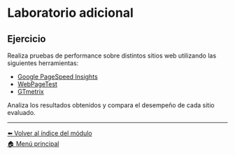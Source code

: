 # Laboratorio adicional

## Ejercicio

Realiza pruebas de performance sobre distintos sitios web utilizando las siguientes herramientas:

- [Google PageSpeed Insights](https://developers.google.com/speed/pagespeed/insights/)
- [WebPageTest](https://www.webpagetest.org/)
- [GTmetrix](https://gtmetrix.com/)

Analiza los resultados obtenidos y compara el desempeño de cada sitio evaluado.

---

[⬅️ Volver al índice del módulo](../modulo5_pruebas_no_funcionales.md)  
[🏠 Menú principal](../README.md)
